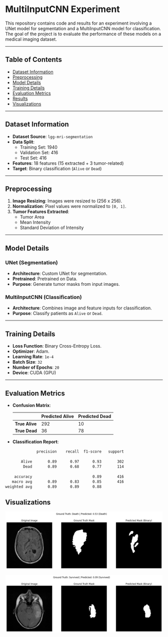 # MultiInputCNN Experiment

This repository contains code and results for an experiment involving a UNet model for segmentation and a MultiInputCNN model for classification. The goal of the project is to evaluate the performance of these models on a medical imaging dataset.

---

## Table of Contents
- [Dataset Information](#dataset-information)
- [Preprocessing](#preprocessing)
- [Model Details](#model-details)
- [Training Details](#training-details)
- [Evaluation Metrics](#evaluation-metrics)
- [Results](#results)
- [Visualizations](#visualizations)

---

## Dataset Information

- **Dataset Source**: `lgg-mri-segmentation`
- **Data Split**:
  - Training Set: 1940
  - Validation Set: 416
  - Test Set: 416
- **Features**: 18 features (15 extracted + 3 tumor-related)
- **Target**: Binary classification (`Alive` or `Dead`)

---

## Preprocessing

1. **Image Resizing**: Images were resized to (256 x 256).
2. **Normalization**: Pixel values were normalized to `[0, 1]`.
3. **Tumor Features Extracted**:
   - Tumor Area
   - Mean Intensity
   - Standard Deviation of Intensity

---

## Model Details

### UNet (Segmentation)
- **Architecture**: Custom UNet for segmentation.
- **Pretrained**: Pretrained on Data.
- **Purpose**: Generate tumor masks from input images.

### MultiInputCNN (Classification)
- **Architecture**: Combines image and feature inputs for classification.
- **Purpose**: Classify patients as `Alive` or `Dead`.

---

## Training Details

- **Loss Function**: Binary Cross-Entropy Loss.
- **Optimizer**: Adam.
- **Learning Rate**: `1e-4`
- **Batch Size**: `32`
- **Number of Epochs**: `20`
- **Device**: CUDA (GPU)

---

## Evaluation Metrics

- **Confusion Matrix**:

  |                  | Predicted Alive | Predicted Dead |
  |------------------|-----------------|----------------|
  | **True Alive**   | 292             | 10             |
  | **True Dead**    | 36              | 78             |

- **Classification Report**:

```plaintext
              precision    recall  f1-score   support

       Alive       0.89      0.97      0.93       302
        Dead       0.89      0.68      0.77       114

    accuracy                           0.89       416
   macro avg       0.89      0.83      0.85       416
weighted avg       0.89      0.89      0.88       
```
## Visualizations
![Example 1](https://github.com/anoukkim/neurofit-project-2/blob/main/DL/MultiTask/result/visualization_results/result_19.png)

![Example 2](https://github.com/anoukkim/neurofit-project-2/blob/main/DL/MultiTask/result/visualization_results/result_3.png)
